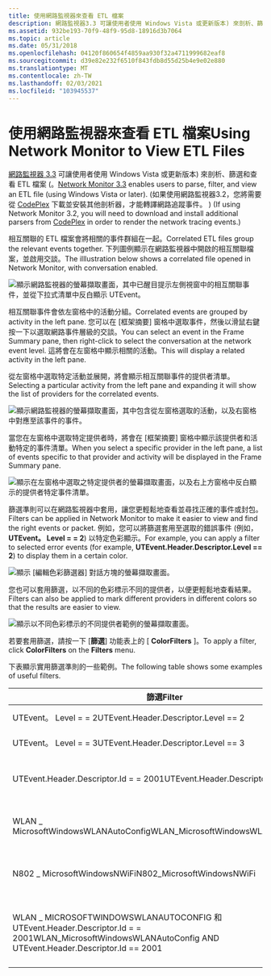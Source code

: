 ```yaml
---
title: 使用網路監視器來查看 ETL 檔案
description: 網路監視器3.3 可讓使用者使用 Windows Vista 或更新版本) 來剖析、篩選和查看 ETL 檔案 (。
ms.assetid: 932be193-70f9-48f9-95d8-18916d3b7064
ms.topic: article
ms.date: 05/31/2018
ms.openlocfilehash: 04120f860654f4859aa930f32a4711999682eaf8
ms.sourcegitcommit: d39e82e232f6510f843fdb8d55d25b4e9e02e880
ms.translationtype: MT
ms.contentlocale: zh-TW
ms.lasthandoff: 02/03/2021
ms.locfileid: "103945537"
---
```

# <a name="using-network-monitor-to-view-etl-files"></a><span data-ttu-id="174e5-103">使用網路監視器來查看 ETL 檔案</span><span class="sxs-lookup"><span data-stu-id="174e5-103">Using Network Monitor to View ETL Files</span></span>

<span data-ttu-id="174e5-104">[網路監視器 3.3](https://connect.microsoft.com/site/sitehome.aspx?SiteID=216) 可讓使用者使用 Windows Vista 或更新版本) 來剖析、篩選和查看 ETL 檔案 (。</span><span class="sxs-lookup"><span data-stu-id="174e5-104">[Network Monitor 3.3](https://connect.microsoft.com/site/sitehome.aspx?SiteID=216) enables users to parse, filter, and view an ETL file (using Windows Vista or later).</span></span> <span data-ttu-id="174e5-105"> (如果使用網路監視器3.2，您將需要從 [CodePlex](https://www.codeplex.com/NMParsers) 下載並安裝其他剖析器，才能轉譯網路追蹤事件。 ) </span><span class="sxs-lookup"><span data-stu-id="174e5-105">(If using Network Monitor 3.2, you will need to download and install additional parsers from [CodePlex](https://www.codeplex.com/NMParsers) in order to render the network tracing events.)</span></span>

<span data-ttu-id="174e5-106">相互關聯的 ETL 檔案會將相關的事件群組在一起。</span><span class="sxs-lookup"><span data-stu-id="174e5-106">Correlated ETL files group the relevant events together.</span></span> <span data-ttu-id="174e5-107">下列圖例顯示在網路監視器中開啟的相互關聯檔案，並啟用交談。</span><span class="sxs-lookup"><span data-stu-id="174e5-107">The illlustration below shows a correlated file opened in Network Monitor, with conversation enabled.</span></span>

![顯示網路監視器的螢幕擷取畫面，其中已醒目提示左側視窗中的相互關聯事件，並從下拉式清單中反白顯示 UTEvent。](images/ut-netmon1.png)

<span data-ttu-id="174e5-109">相互關聯事件會依左窗格中的活動分組。</span><span class="sxs-lookup"><span data-stu-id="174e5-109">Correlated events are grouped by activity in the left pane.</span></span> <span data-ttu-id="174e5-110">您可以在 [框架摘要] 窗格中選取事件，然後以滑鼠右鍵按一下以選取網路事件層級的交談。</span><span class="sxs-lookup"><span data-stu-id="174e5-110">You can select an event in the Frame Summary pane, then right-click to select the conversation at the network event level.</span></span> <span data-ttu-id="174e5-111">這將會在左窗格中顯示相關的活動。</span><span class="sxs-lookup"><span data-stu-id="174e5-111">This will display a related activity in the left pane.</span></span>

<span data-ttu-id="174e5-112">從左窗格中選取特定活動並展開，將會顯示相互關聯事件的提供者清單。</span><span class="sxs-lookup"><span data-stu-id="174e5-112">Selecting a particular activity from the left pane and expanding it will show the list of providers for the correlated events.</span></span>

![顯示網路監視器的螢幕擷取畫面，其中包含從左窗格選取的活動，以及右窗格中對應至該事件的事件。](images/ut-netmon2.png)

<span data-ttu-id="174e5-114">當您在左窗格中選取特定提供者時，將會在 [框架摘要] 窗格中顯示該提供者和活動特定的事件清單。</span><span class="sxs-lookup"><span data-stu-id="174e5-114">When you select a specific provider in the left pane, a list of events specific to that provider and activity will be displayed in the Frame Summary pane.</span></span>

![顯示在左窗格中選取之特定提供者的螢幕擷取畫面，以及右上方窗格中反白顯示的提供者特定事件清單。](images/ut-netmon3.png)

<span data-ttu-id="174e5-116">篩選準則可以在網路監視器中套用，讓您更輕鬆地查看並尋找正確的事件或封包。</span><span class="sxs-lookup"><span data-stu-id="174e5-116">Filters can be applied in Network Monitor to make it easier to view and find the right events or packet.</span></span> <span data-ttu-id="174e5-117">例如，您可以將篩選套用至選取的錯誤事件 (例如， **UTEvent。 Level = = 2**) 以特定色彩顯示。</span><span class="sxs-lookup"><span data-stu-id="174e5-117">For example, you can apply a filter to selected error events (for example, **UTEvent.Header.Descriptor.Level == 2**) to display them in a certain color.</span></span>

![顯示 [編輯色彩篩選器] 對話方塊的螢幕擷取畫面。](images/ut-netmon4.png)

<span data-ttu-id="174e5-119">您也可以套用篩選，以不同的色彩標示不同的提供者，以便更輕鬆地查看結果。</span><span class="sxs-lookup"><span data-stu-id="174e5-119">Filters can also be applied to mark different providers in different colors so that the results are easier to view.</span></span>

![顯示以不同色彩標示的不同提供者範例的螢幕擷取畫面。](images/ut-netmon5.png)

<span data-ttu-id="174e5-121">若要套用篩選，請按一下 [**篩選**] 功能表上的 [ **ColorFilters** ]。</span><span class="sxs-lookup"><span data-stu-id="174e5-121">To apply a filter, click **ColorFilters** on the **Filters** menu.</span></span>

<span data-ttu-id="174e5-122">下表顯示實用篩選準則的一些範例。</span><span class="sxs-lookup"><span data-stu-id="174e5-122">The following table shows some examples of useful filters.</span></span>



| <span data-ttu-id="174e5-123">篩選</span><span class="sxs-lookup"><span data-stu-id="174e5-123">Filter</span></span>                                                                        | <span data-ttu-id="174e5-124">Description</span><span class="sxs-lookup"><span data-stu-id="174e5-124">Description</span></span>                                                       |
|-------------------------------------------------------------------------------|-------------------------------------------------------------------|
| <span data-ttu-id="174e5-125">UTEvent。 Level = = 2</span><span class="sxs-lookup"><span data-stu-id="174e5-125">UTEvent.Header.Descriptor.Level == 2</span></span>                                          | <span data-ttu-id="174e5-126">只篩選錯誤事件。</span><span class="sxs-lookup"><span data-stu-id="174e5-126">Filters only error events.</span></span>                                        |
| <span data-ttu-id="174e5-127">UTEvent。 Level = = 3</span><span class="sxs-lookup"><span data-stu-id="174e5-127">UTEvent.Header.Descriptor.Level == 3</span></span>                                          | <span data-ttu-id="174e5-128">只篩選警告事件。</span><span class="sxs-lookup"><span data-stu-id="174e5-128">Filters only warning events.</span></span>                                      |
| <span data-ttu-id="174e5-129">UTEvent.Header.Descriptor.Id = = 2001</span><span class="sxs-lookup"><span data-stu-id="174e5-129">UTEvent.Header.Descriptor.Id == 2001</span></span>                                          | <span data-ttu-id="174e5-130">只篩選事件識別碼為2001的事件。</span><span class="sxs-lookup"><span data-stu-id="174e5-130">Filters only events with event ID 2001.</span></span>                           |
| <span data-ttu-id="174e5-131">WLAN \_ MicrosoftWindowsWLANAutoConfig</span><span class="sxs-lookup"><span data-stu-id="174e5-131">WLAN\_MicrosoftWindowsWLANAutoConfig</span></span>                                          | <span data-ttu-id="174e5-132">只篩選來自 WLAN 服務的事件。</span><span class="sxs-lookup"><span data-stu-id="174e5-132">Filters only events from WLAN service.</span></span>                            |
| <span data-ttu-id="174e5-133">N802 \_ MicrosoftWindowsNWiFi</span><span class="sxs-lookup"><span data-stu-id="174e5-133">N802\_MicrosoftWindowsNWiFi</span></span>                                                   | <span data-ttu-id="174e5-134">只篩選來自原生 Wifi 驅動程式的事件。</span><span class="sxs-lookup"><span data-stu-id="174e5-134">Filters only events from the Native Wifi driver.</span></span>                  |
| <span data-ttu-id="174e5-135">WLAN \_ MICROSOFTWINDOWSWLANAUTOCONFIG 和 UTEvent.Header.Descriptor.Id = = 2001</span><span class="sxs-lookup"><span data-stu-id="174e5-135">WLAN\_MicrosoftWindowsWLANAutoConfig AND UTEvent.Header.Descriptor.Id == 2001</span></span> | <span data-ttu-id="174e5-136">僅篩選從 WLAN 服務發出的事件識別碼為2001的事件。</span><span class="sxs-lookup"><span data-stu-id="174e5-136">Filters only events with event ID 2001 emitted from WLAN service.</span></span> |



 

 

 




